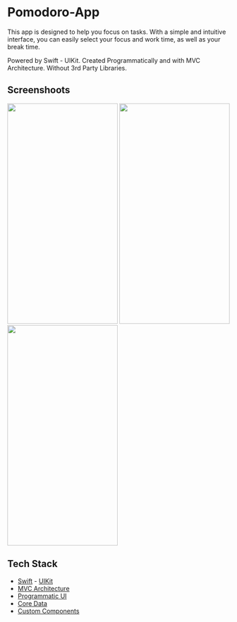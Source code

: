 # Pomodoro-App

This app is designed to help you focus on tasks. With a simple and intuitive interface, you can easily select your focus and work time, as well as your break time.

Powered by Swift - UIKit. Created Programmatically and with MVC Architecture. Without 3rd Party Libraries.

## Screenshoots

<img src="https://user-images.githubusercontent.com/99286902/224996914-34017634-fe62-4632-a08d-a96969edf879.png" width="250" height="500"/> <img src="https://user-images.githubusercontent.com/99286902/224997040-9ecbcf34-c394-48c5-9629-7388b38f509a.png" width="250" height="500"/> <img src="https://user-images.githubusercontent.com/99286902/224997222-485c5037-ce1b-4383-891e-5d6858885018.png" width="250" height="500"/>

## Tech Stack

* [Swift](https://developer.apple.com/swift) - [UIKit](https://developer.apple.com/documentation/uikit)
* [MVC Architecture](https://en.wikipedia.org/wiki/Model%E2%80%93view%E2%80%93controller)
* [Programmatic UI](https://www.hackingwithswift.com/read/8/2/building-a-uikit-user-interface-programmatically)
* [Core Data](https://developer.apple.com/documentation/coredata) 
* [Custom Components](https://www.twilio.com/blog/2018/06/build-reusable-ios-components-swift.html)
